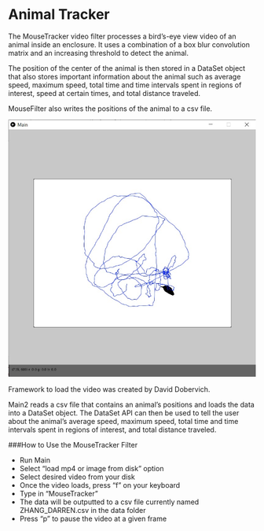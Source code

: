 # Animal Tracker
The MouseTracker video filter processes a bird’s-eye view video of an animal inside an enclosure. It uses a combination of a box blur convolution matrix and an increasing threshold to detect the animal.

The position of the center of the animal is then stored in a DataSet object that also stores important information about the animal such as average speed, maximum speed, total time and time intervals spent in regions of interest, speed at certain times, and total distance traveled.

MouseFilter also writes the positions of the animal to a csv file.

![Image of Mouse Filter](AnimalTrackerDemo2.jpg)

Framework to load the video was created by David Dobervich.

Main2 reads a csv file that contains an animal’s positions and loads the data into a DataSet object. The DataSet API can then be used to tell the user about the animal’s average speed, maximum speed, total time and time intervals spent in regions of interest, and total distance traveled.

###How to Use the MouseTracker Filter
- Run Main
- Select “load mp4 or image from disk” option
- Select desired video from your disk
- Once the video loads, press “f” on your keyboard
- Type in “MouseTracker”
- The data will be outputted to a csv file currently named ZHANG_DARREN.csv in the data folder
- Press “p” to pause the video at a given frame
